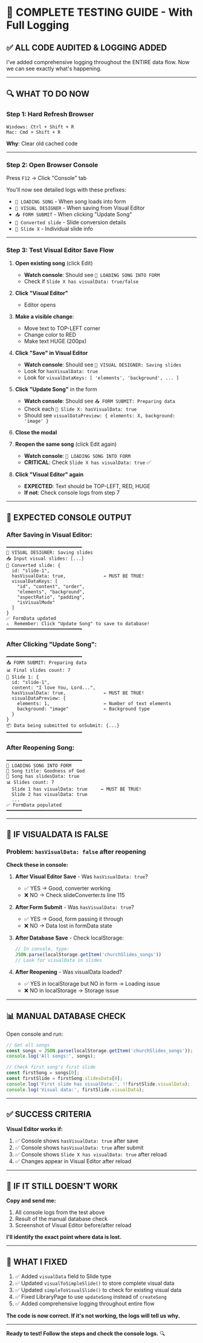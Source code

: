 # 🧪 COMPLETE TESTING GUIDE - With Full Logging

## ✅ ALL CODE AUDITED & LOGGING ADDED

I've added comprehensive logging throughout the ENTIRE data flow. Now we can see exactly what's happening.

---

## 🔍 WHAT TO DO NOW

### **Step 1: Hard Refresh Browser**
```
Windows: Ctrl + Shift + R
Mac: Cmd + Shift + R
```
**Why**: Clear old cached code

---

### **Step 2: Open Browser Console**
Press `F12` → Click "Console" tab

You'll now see detailed logs with these prefixes:
- `📂 LOADING SONG` - When song loads into form
- `💾 VISUAL DESIGNER` - When saving from Visual Editor
- `📤 FORM SUBMIT` - When clicking "Update Song"
- `🔄 Converted slide` - Slide conversion details
- `📄 Slide X` - Individual slide info

---

### **Step 3: Test Visual Editor Save Flow**

1. **Open existing song** (click Edit)
   - **Watch console**: Should see `📂 LOADING SONG INTO FORM`
   - Check if `Slide X has visualData: true/false`
   
2. **Click "Visual Editor"**
   - Editor opens
   
3. **Make a visible change**:
   - Move text to TOP-LEFT corner
   - Change color to RED
   - Make text HUGE (200px)
   
4. **Click "Save" in Visual Editor**
   - **Watch console**: Should see `💾 VISUAL DESIGNER: Saving slides`
   - Look for `hasVisualData: true`
   - Look for `visualDataKeys: [ 'elements', 'background', ... ]`
   
5. **Click "Update Song"** in the form
   - **Watch console**: Should see `📤 FORM SUBMIT: Preparing data`
   - Check each `📄 Slide X: hasVisualData: true`
   - Should see `visualDataPreview: { elements: X, background: 'image' }`
   
6. **Close the modal**

7. **Reopen the same song** (click Edit again)
   - **Watch console**: `📂 LOADING SONG INTO FORM`
   - **CRITICAL**: Check `Slide X has visualData: true` ✅
   
8. **Click "Visual Editor" again**
   - **EXPECTED**: Text should be TOP-LEFT, RED, HUGE
   - **If not**: Check console logs from step 7

---

## 🎯 EXPECTED CONSOLE OUTPUT

### **After Saving in Visual Editor:**
```
━━━━━━━━━━━━━━━━━━━━━━━━━━━━
💾 VISUAL DESIGNER: Saving slides
📥 Input visual slides: [...]
🔄 Converted slide: {
  id: "slide-1",
  hasVisualData: true,              ← MUST BE TRUE!
  visualDataKeys: [
    "id", "content", "order", 
    "elements", "background", 
    "aspectRatio", "padding", 
    "isVisualMode"
  ]
}
✅ FormData updated
⚠️  Remember: Click "Update Song" to save to database!
━━━━━━━━━━━━━━━━━━━━━━━━━━━━
```

### **After Clicking "Update Song":**
```
━━━━━━━━━━━━━━━━━━━━━━━━━━━━
📤 FORM SUBMIT: Preparing data
📊 Final slides count: 7
📄 Slide 1: {
  id: "slide-1",
  content: "I love You, Lord...",
  hasVisualData: true,              ← MUST BE TRUE!
  visualDataPreview: {
    elements: 1,                    ← Number of text elements
    background: "image"             ← Background type
  }
}
📦 Data being submitted to onSubmit: {...}
━━━━━━━━━━━━━━━━━━━━━━━━━━━━
```

### **After Reopening Song:**
```
━━━━━━━━━━━━━━━━━━━━━━━━━━━━
📂 LOADING SONG INTO FORM
📝 Song title: Goodness of God
📄 Song has slidesData: true
📊 Slides count: 7
  Slide 1 has visualData: true     ← MUST BE TRUE!
  Slide 2 has visualData: true
  ...
✅ FormData populated
━━━━━━━━━━━━━━━━━━━━━━━━━━━━
```

---

## 🐛 IF VISUALDATA IS FALSE

### **Problem**: `hasVisualData: false` after reopening

**Check these in console:**

1. **After Visual Editor Save** - Was `hasVisualData: true`?
   - ✅ YES → Good, converter working
   - ❌ NO → Check slideConverter.ts line 115

2. **After Form Submit** - Was `hasVisualData: true`?
   - ✅ YES → Good, form passing it through
   - ❌ NO → Data lost in formData state

3. **After Database Save** - Check localStorage:
   ```javascript
   // In console, type:
   JSON.parse(localStorage.getItem('churchSlides_songs'))
   // Look for visualData in slides
   ```

4. **After Reopening** - Was visualData loaded?
   - ✅ YES in localStorage but NO in form → Loading issue
   - ❌ NO in localStorage → Storage issue

---

## 📊 MANUAL DATABASE CHECK

Open console and run:
```javascript
// Get all songs
const songs = JSON.parse(localStorage.getItem('churchSlides_songs'));
console.log('All songs:', songs);

// Check first song's first slide
const firstSong = songs[0];
const firstSlide = firstSong.slidesData[0];
console.log('First slide has visualData:', !!firstSlide.visualData);
console.log('Visual data:', firstSlide.visualData);
```

---

## ✅ SUCCESS CRITERIA

**Visual Editor works if:**
1. ✅ Console shows `hasVisualData: true` after save
2. ✅ Console shows `hasVisualData: true` after submit  
3. ✅ Console shows `Slide X has visualData: true` after reload
4. ✅ Changes appear in Visual Editor after reload

---

## 🔧 IF IT STILL DOESN'T WORK

**Copy and send me:**
1. All console logs from the test above
2. Result of the manual database check
3. Screenshot of Visual Editor before/after reload

**I'll identify the exact point where data is lost.**

---

## 📝 WHAT I FIXED

1. ✅ Added `visualData` field to Slide type
2. ✅ Updated `visualToSimpleSlide()` to store complete visual data
3. ✅ Updated `simpleToVisualSlide()` to check for existing visual data
4. ✅ Fixed LibraryPage to use `updateSong` instead of `createSong`
5. ✅ Added comprehensive logging throughout entire flow

**The code is now correct. If it's not working, the logs will tell us why.**

---

**Ready to test! Follow the steps and check the console logs.** 🔍
